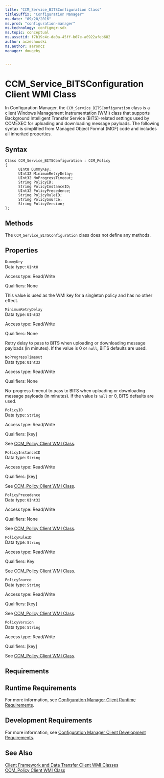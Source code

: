 ```yaml
---
title: "CCM_Service_BITSConfiguration Class"
titleSuffix: "Configuration Manager"
ms.date: "09/20/2016"
ms.prod: "configuration-manager"
ms.technology: configmgr-sdk
ms.topic: conceptual
ms.assetid: f7b19c4c-da0a-45ff-b07e-a0922afeb682
author: aczechowski
ms.author: aaroncz
manager: dougeby


---
```

# CCM_Service_BITSConfiguration Client WMI Class
In Configuration Manager, the `CCM_Service_BITSConfiguration` class is a client Windows Management Instrumentation (WMI) class that supports Background Intelligent Transfer Service (BITS)-related settings used by CCMEXEC for uploading and downloading message payloads. The following syntax is simplified from Managed Object Format (MOF) code and includes all inherited properties.  

## Syntax  

```  
Class CCM_Service_BITSConfiguration : CCM_Policy  
{  
      UInt8 DummyKey;  
      UInt32 MinimumRetryDelay;  
      UInt32 NoProgressTimeout;  
      String PolicyID;  
      String PolicyInstanceID;  
      UInt32 PolicyPrecedence;  
      String PolicyRuleID;  
      String PolicySource;  
      String PolicyVersion;  
};  
```  

## Methods  
 The `CCM_Service_BITSConfiguration` class does not define any methods.  

## Properties  
 `DummyKey`  
 Data type: `UInt8`  

 Access type: Read/Write  

 Qualifiers: None  

 This value is used as the WMI key for a singleton policy and has no other effect.  

 `MinimumRetryDelay`  
 Data type: `UInt32`  

 Access type: Read/Write  

 Qualifiers: None  

 Retry delay to pass to BITS when uploading or downloading message payloads (in minutes). If the value is 0 or `null`, BITS defaults are used.  

 `NoProgressTimeout`  
 Data type: `UInt32`  

 Access type: Read/Write  

 Qualifiers: None  

 No-progress timeout to pass to BITS when uploading or downloading message payloads (in minutes). If the value is `null` or 0, BITS defaults are used.  

 `PolicyID`  
 Data type: `String`  

 Access type: Read/Write  

 Qualifiers: [key]  

 See [CCM_Policy Client WMI Class](../../../../../develop/reference/core/clients/client-classes/ccm_policy-client-wmi-class.md).  

 `PolicyInstanceID`  
 Data type: `String`  

 Access type: Read/Write  

 Qualifiers: [key]  

 See [CCM_Policy Client WMI Class](../../../../../develop/reference/core/clients/client-classes/ccm_policy-client-wmi-class.md).  

 `PolicyPrecedence`  
 Data type: `UInt32`  

 Access type: Read/Write  

 Qualifiers: None  

 See [CCM_Policy Client WMI Class](../../../../../develop/reference/core/clients/client-classes/ccm_policy-client-wmi-class.md).  

 `PolicyRuleID`  
 Data type: `String`  

 Access type: Read/Write  

 Qualifiers: Key  

 See [CCM_Policy Client WMI Class](../../../../../develop/reference/core/clients/client-classes/ccm_policy-client-wmi-class.md).  

 `PolicySource`  
 Data type: `String`  

 Access type: Read/Write  

 Qualifiers: [key]  

 See [CCM_Policy Client WMI Class](../../../../../develop/reference/core/clients/client-classes/ccm_policy-client-wmi-class.md).  

 `PolicyVersion`  
 Data type: `String`  

 Access type: Read/Write  

 Qualifiers: [key]  

 See [CCM_Policy Client WMI Class](../../../../../develop/reference/core/clients/client-classes/ccm_policy-client-wmi-class.md).  

## Requirements  

## Runtime Requirements  
 For more information, see [Configuration Manager Client Runtime Requirements](../../../../../develop/core/reqs/client-runtime-requirements.md).  

## Development Requirements  
 For more information, see [Configuration Manager Client Development Requirements](../../../../../develop/core/reqs/client-development-requirements.md).  

## See Also  
 [Client Framework and Data Transfer Client WMI Classes](../../../../../develop/reference/core/clients/client-classes/client-framework-and-data-transfer-client-wmi-classes.md)   
 [CCM_Policy Client WMI Class](../../../../../develop/reference/core/clients/client-classes/ccm_policy-client-wmi-class.md)
